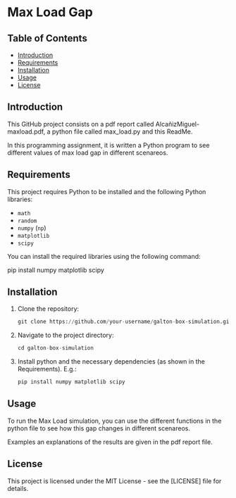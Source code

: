 # Max Load Gap

## Table of Contents
- [Introduction](#introduction)
- [Requirements](#requirements)
- [Installation](#installation)
- [Usage](#usage)
- [License](#license)
  
## Introduction

This GitHub project consists on a pdf report called AlcañizMiguel-maxload.pdf, a python file called max_load.py and this ReadMe.

In this programming assignment, it is written a Python program to see different values of max load gap in different scenareos.

## Requirements

This project requires Python to be installed and the following Python libraries:
- `math`
- `random`
- `numpy` (`np`)
- `matplotlib`
- `scipy`

You can install the required libraries using the following command:

pip install numpy matplotlib scipy

## Installation

1. Clone the repository:
   ```python
   git clone https://github.com/your-username/galton-box-simulation.git

2. Navigate to the project directory:
   ```python
   cd galton-box-simulation

3. Install python and the necessary dependencies (as shown in the Requirements). E.g.:
   ```python
   pip install numpy matplotlib scipy

## Usage

To run the Max Load simulation, you can use the different functions in the python file to see how this gap changes in different scenareos. 

Examples an explanations of the results are given in the pdf report file.

## License

This project is licensed under the MIT License - see the [LICENSE] file for details.
